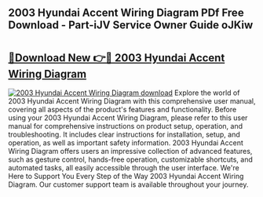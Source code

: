 ## 2003 Hyundai Accent Wiring Diagram PDf Free Download - Part-iJV Service Owner Guide oJKiw

# <h2><a href="http://dftpfl.blite.top/?on=2003+Hyundai+Accent+Wiring+Diagram">🔗Download New 👉🔴 2003 Hyundai Accent Wiring Diagram</a></h2>

[![2003 Hyundai Accent Wiring Diagram download](https://i.imgur.com/lujVjoI.png)](http://dftpfl.blite.top/?on=2003+Hyundai+Accent+Wiring+Diagram)
Explore the world of 2003 Hyundai Accent Wiring Diagram with this comprehensive user manual, covering all aspects of the product's features and functionality. Before using your 2003 Hyundai Accent Wiring Diagram, please refer to this user manual for comprehensive instructions on product setup, operation, and troubleshooting. It includes clear instructions for installation, setup, and operation, as well as important safety information. 2003 Hyundai Accent Wiring Diagram offers users an impressive collection of advanced features, such as gesture control, hands-free operation, customizable shortcuts, and automated tasks, all easily accessible through the user interface. We're Here to Support You Every Step of the Way 2003 Hyundai Accent Wiring Diagram. Our customer support team is available throughout your journey.
